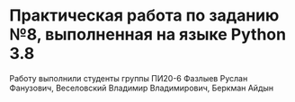 # Практическая работа по заданию №8, выполненная на языке Python 3.8

Работу выполнили студенты группы ПИ20-6
Фазлыев Руслан Фанузович, Веселовский Владимир Владимирович, Беркман Айдын
